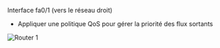 Interface fa0/1 (vers le réseau droit) 

* Appliquer une politique QoS pour gérer la priorité des flux sortants

![Router 1](https://github.com/jojlg/TP/assets/135955870/4160b4b4-e2e3-4337-abe9-8a0d19e6ddaf)
